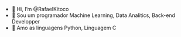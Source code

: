 - 👋 Hi, I’m @RafaelKitoco
- 👀 Sou um programador Machine Learning, Data Analitics, Back-end Developper
- 🌱 Amo as linguagens Python, Linguagem C
<!---
RafaelKitoco/RafaelKitoco is a ✨ special ✨ repository because its `README.md` (this file) appears on your GitHub profile.
You can click the Preview link to take a look at your changes.
--->
